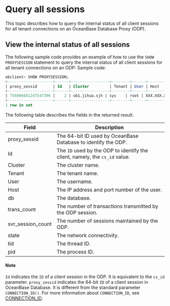 # Query all sessions

This topic describes how to query the internal status of all client sessions for all tenant connections on an OceanBase Database Proxy (ODP).

## View the internal status of all sessions

The following sample code provides an example of how to use the `SHOW PROXYSESSION` statement to query the internal status of all client sessions for all tenant connections on an ODP: Sample code:

```sql
obclient> SHOW PROXYSESSION;
+--------------------+------+-----------------+--------+------+-----------------------+------+-------------+-------------------+-------------------+---------+---------+
| proxy_sessid       | Id   | Cluster         | Tenant | User | Host                  | db   | trans_count | svr_session_count | state             | tid     | pid     |
+--------------------+------+-----------------+--------+------+-----------------------+------+-------------+-------------------+-------------------+---------+---------+
| 756006681247547396 |    2 | ob1.jihua.sjh | sys    | root | XXX.XXX.XXX.XXX:22540 | NULL |           0 |                 1 | MCS_ACTIVE_READER | 2230520 | 2230520 |
+--------------------+------+-----------------+--------+------+-----------------------+------+-------------+-------------------+-------------------+---------+---------+
1 row in set
```

The following table describes the fields in the returned result.

| Field | Description |
|-------------------|----------------------------------------|
| proxy_sessid | The 64-bit ID used by OceanBase Database to identify the ODP.  |
| Id | The `ID` used by the ODP to identify the client, namely, the `cs_id` value.  |
| Cluster | The cluster name. |
| Tenant | The tenant name. |
| User | The username. |
| Host | The IP address and port number of the user. |
| db | The database. |
| trans_count | The number of transactions transmitted by the ODP session. |
| svr_session_count | The number of sessions maintained by the ODP. |
| state | The network connectivity. |
| tid | The thread ID. |
| pid | The process ID. |

  <main id="notice" type='explain'>
    <h4>Note</h4>
    <p><code>Id</code> indicates the <code>ID</code> of a client session in the ODP. It is equivalent to the <code>cs_id</code> parameter. <code>proxy_sessid</code> indicates the 64-bit <code>ID</code> of a client session in OceanBase Database. It is different from the standard parameter <code>CONNECTION_ID()</code>. For more information about <code>CONNECTION_ID</code>, see <a href="../../../../7.reference/4.development-reference/1.sql-syntax/2.common-tenant-of-mysql-mode/4.functions-of-mysql-mode/6.information-functions-of-mysql-mode/5.connection-id-of-mysql-mode.md">CONNECTION_ID</a>. </p>
  </main>
